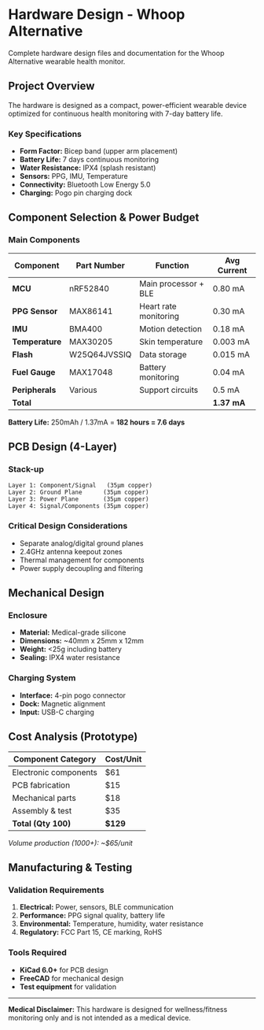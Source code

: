 # Hardware Design - Whoop Alternative

Complete hardware design files and documentation for the Whoop Alternative wearable health monitor.

## Project Overview

The hardware is designed as a compact, power-efficient wearable device optimized for continuous health monitoring with 7-day battery life.

### Key Specifications
- **Form Factor:** Bicep band (upper arm placement)
- **Battery Life:** 7 days continuous monitoring
- **Water Resistance:** IPX4 (splash resistant)
- **Sensors:** PPG, IMU, Temperature
- **Connectivity:** Bluetooth Low Energy 5.0
- **Charging:** Pogo pin charging dock

## Component Selection & Power Budget

### Main Components

| Component | Part Number | Function | Avg Current |
|-----------|-------------|----------|-------------|
| **MCU** | nRF52840 | Main processor + BLE | 0.80 mA |
| **PPG Sensor** | MAX86141 | Heart rate monitoring | 0.30 mA |
| **IMU** | BMA400 | Motion detection | 0.18 mA |
| **Temperature** | MAX30205 | Skin temperature | 0.003 mA |
| **Flash** | W25Q64JVSSIQ | Data storage | 0.015 mA |
| **Fuel Gauge** | MAX17048 | Battery monitoring | 0.04 mA |
| **Peripherals** | Various | Support circuits | 0.5 mA |
| **Total** | | | **1.37 mA** |

**Battery Life:** 250mAh / 1.37mA = **182 hours = 7.6 days**

## PCB Design (4-Layer)

### Stack-up
```
Layer 1: Component/Signal   (35µm copper)
Layer 2: Ground Plane      (35µm copper)  
Layer 3: Power Plane       (35µm copper)
Layer 4: Signal/Components (35µm copper)
```

### Critical Design Considerations
- Separate analog/digital ground planes
- 2.4GHz antenna keepout zones
- Thermal management for components
- Power supply decoupling and filtering

## Mechanical Design

### Enclosure
- **Material:** Medical-grade silicone
- **Dimensions:** ~40mm x 25mm x 12mm
- **Weight:** <25g including battery
- **Sealing:** IPX4 water resistance

### Charging System
- **Interface:** 4-pin pogo connector
- **Dock:** Magnetic alignment
- **Input:** USB-C charging

## Cost Analysis (Prototype)

| Component Category | Cost/Unit |
|-------------------|-----------|
| Electronic components | $61 |
| PCB fabrication | $15 |
| Mechanical parts | $18 |
| Assembly & test | $35 |
| **Total (Qty 100)** | **$129** |

*Volume production (1000+): ~$65/unit*

## Manufacturing & Testing

### Validation Requirements
1. **Electrical:** Power, sensors, BLE communication
2. **Performance:** PPG signal quality, battery life
3. **Environmental:** Temperature, humidity, water resistance
4. **Regulatory:** FCC Part 15, CE marking, RoHS

### Tools Required
- **KiCad 6.0+** for PCB design
- **FreeCAD** for mechanical design
- **Test equipment** for validation

---

**Medical Disclaimer:** This hardware is designed for wellness/fitness monitoring only and is not intended as a medical device.
